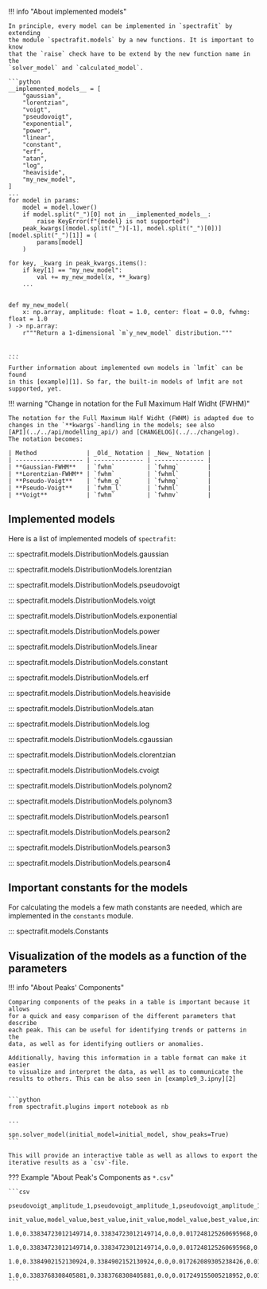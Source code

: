 !!! info "About implemented models"

    In principle, every model can be implemented in `spectrafit` by extending
    the module `spectrafit.models` by a new functions. It is important to know
    that the `raise` check have to be extend by the new function name in the
    `solver_model` and `calculated_model`.

    ```python
    __implemented_models__ = [
        "gaussian",
        "lorentzian",
        "voigt",
        "pseudovoigt",
        "exponential",
        "power",
        "linear",
        "constant",
        "erf",
        "atan",
        "log",
        "heaviside",
        "my_new_model",
    ]
    ...
    for model in params:
        model = model.lower()
        if model.split("_")[0] not in __implemented_models__:
            raise KeyError(f"{model} is not supported")
        peak_kwargs[(model.split("_")[-1], model.split("_")[0])][model.split("_")[1]] = (
            params[model]
        )

    for key, _kwarg in peak_kwargs.items():
        if key[1] == "my_new_model":
            val += my_new_model(x, **_kwarg)
        ...


    def my_new_model(
        x: np.array, amplitude: float = 1.0, center: float = 0.0, fwhmg: float = 1.0
    ) -> np.array:
        r"""Return a 1-dimensional `m`y_new_model` distribution."""


    ...
    ```
    Further information about implemented own models in `lmfit` can be found
    in this [example][1]. So far, the built-in models of lmfit are not
    supported, yet.

!!! warning "Change in notation for the Full Maximum Half Widht (FWHM)"

    The notation for the Full Maximum Half Widht (FWHM) is adapted due to
    changes in the `**kwargs`-handling in the models; see also
    [API](../../api/modelling_api/) and [CHANGELOG](../../changelog).
    The notation becomes:

    | Method              | _Old_ Notation | _New_ Notation |
    | ------------------- | -------------- | -------------- |
    | **Gaussian-FWHM**   | `fwhm`         | `fwhmg`        |
    | **Lorentzian-FWHM** | `fwhm`         | `fwhml`        |
    | **Pseudo-Voigt**    | `fwhm_g`       | `fwhmg`        |
    | **Pseudo-Voigt**    | `fwhm_l`       | `fwhml`        |
    | **Voigt**           | `fwhm`         | `fwhmv`        |

## Implemented models

Here is a list of implemented models of `spectrafit`:

::: spectrafit.models.DistributionModels.gaussian

::: spectrafit.models.DistributionModels.lorentzian

::: spectrafit.models.DistributionModels.pseudovoigt

::: spectrafit.models.DistributionModels.voigt

::: spectrafit.models.DistributionModels.exponential

::: spectrafit.models.DistributionModels.power

::: spectrafit.models.DistributionModels.linear

::: spectrafit.models.DistributionModels.constant

::: spectrafit.models.DistributionModels.erf

::: spectrafit.models.DistributionModels.heaviside

::: spectrafit.models.DistributionModels.atan

::: spectrafit.models.DistributionModels.log

::: spectrafit.models.DistributionModels.cgaussian

::: spectrafit.models.DistributionModels.clorentzian

::: spectrafit.models.DistributionModels.cvoigt

::: spectrafit.models.DistributionModels.polynom2

::: spectrafit.models.DistributionModels.polynom3

::: spectrafit.models.DistributionModels.pearson1

::: spectrafit.models.DistributionModels.pearson2

::: spectrafit.models.DistributionModels.pearson3

::: spectrafit.models.DistributionModels.pearson4

## Important constants for the models

For calculating the models a few math constants are needed, which are
implemented in the `constants` module.

::: spectrafit.models.Constants

## Visualization of the models as a function of the parameters

!!! info "About Peaks' Components"

    Comparing components of the peaks in a table is important because it allows
    for a quick and easy comparison of the different parameters that describe
    each peak. This can be useful for identifying trends or patterns in the
    data, as well as for identifying outliers or anomalies.

    Additionally, having this information in a table format can make it easier
    to visualize and interpret the data, as well as to communicate the
    results to others. This can be also seen in [example9_3.ipny][2]


    ```python
    from spectrafit.plugins import notebook as nb

    ...

    spn.solver_model(initial_model=initial_model, show_peaks=True)
    ```

    This will provide an interactive table as well as allows to export the
    iterative results as a `csv`-file.

??? Example "About Peak's Components as `*.csv`"

    ```csv
        pseudovoigt_amplitude_1,pseudovoigt_amplitude_1,pseudovoigt_amplitude_1,pseudovoigt_center_1,pseudovoigt_center_1,pseudovoigt_center_1,pseudovoigt_fwhmg_1,pseudovoigt_fwhmg_1,pseudovoigt_fwhmg_1,pseudovoigt_fwhml_1,pseudovoigt_fwhml_1,pseudovoigt_fwhml_1,gaussian_amplitude_2,gaussian_amplitude_2,gaussian_amplitude_2,gaussian_center_2,gaussian_center_2,gaussian_center_2,gaussian_fwhmg_2,gaussian_fwhmg_2,gaussian_fwhmg_2,gaussian_amplitude_3,gaussian_amplitude_3,gaussian_amplitude_3,gaussian_center_3,gaussian_center_3,gaussian_center_3,gaussian_fwhmg_3,gaussian_fwhmg_3,gaussian_fwhmg_3,gaussian_amplitude_4,gaussian_amplitude_4,gaussian_amplitude_4,gaussian_center_4,gaussian_center_4,gaussian_center_4,gaussian_fwhmg_4,gaussian_fwhmg_4,gaussian_fwhmg_4,gaussian_amplitude_5,gaussian_amplitude_5,gaussian_amplitude_5,gaussian_center_5,gaussian_center_5,gaussian_center_5,gaussian_fwhmg_5,gaussian_fwhmg_5,gaussian_fwhmg_5,gaussian_amplitude_6,gaussian_amplitude_6,gaussian_amplitude_6,gaussian_center_6,gaussian_center_6,gaussian_center_6,gaussian_fwhmg_6,gaussian_fwhmg_6,gaussian_fwhmg_6
        init_value,model_value,best_value,init_value,model_value,best_value,init_value,model_value,best_value,init_value,model_value,best_value,init_value,model_value,best_value,init_value,model_value,best_value,init_value,model_value,best_value,init_value,model_value,best_value,init_value,model_value,best_value,init_value,model_value,best_value,init_value,model_value,best_value,init_value,model_value,best_value,init_value,model_value,best_value,init_value,model_value,best_value,init_value,model_value,best_value,init_value,model_value,best_value,init_value,model_value,best_value,init_value,model_value,best_value,init_value,model_value,best_value
        1.0,0.33834723012149714,0.33834723012149714,0.0,0.017248125260695968,0.017248125260695968,0.1,0.020000000004318036,0.020000000004318036,0.1,0.1999999999970698,0.1999999999970698,0.3,0.04935454783731008,0.04935454783731008,2.0,1.6275712126681712,1.6275712126681712,0.1,0.2999853736750539,0.2999853736750539,0.3,0.08603886973285346,0.08603886973285346,2.5,2.447935058411735,2.447935058411735,0.2,0.3999999771273954,0.3999999771273954,0.3,0.07288548037982234,0.07288548037982234,2.5,2.031809677600558,2.031809677600558,0.3,0.399999999994134,0.399999999994134,0.3,0.0806454229648127,0.0806454229648127,3.0,3.0955581713143245,3.0955581713143245,0.3,0.39999999989892293,0.39999999989892293,0.3,0.09759693340603837,0.09759693340603837,3.8,3.7000000000154216,3.7000000000154216,0.3,0.39999931341337847,0.39999931341337847
        1.0,0.33834723012149714,0.33834723012149714,0.0,0.017248125260695968,0.017248125260695968,0.1,0.020000000004318036,0.020000000004318036,0.1,0.1999999999970698,0.1999999999970698,0.3,0.04935454783731008,0.04935454783731008,2.0,1.6275712126681712,1.6275712126681712,0.1,0.2999853736750539,0.2999853736750539,0.3,0.08603886973285346,0.08603886973285346,2.5,2.447935058411735,2.447935058411735,0.2,0.3999999771273954,0.3999999771273954,0.3,0.07288548037982234,0.07288548037982234,2.5,2.031809677600558,2.031809677600558,0.3,0.399999999994134,0.399999999994134,0.3,0.0806454229648127,0.0806454229648127,3.0,3.0955581713143245,3.0955581713143245,0.3,0.39999999989892293,0.39999999989892293,0.3,0.09759693340603837,0.09759693340603837,3.8,3.7000000000154216,3.7000000000154216,0.3,0.39999931341337847,0.39999931341337847
        1.0,0.3384902152130924,0.3384902152130924,0.0,0.017262089305238426,0.017262089305238426,0.1,0.02000000000431808,0.02000000000431808,0.1,0.19999999999707,0.19999999999707,0.3,0.06390170759703961,0.06390170759703961,2.0,1.7470034358646442,1.7470034358646442,0.1,0.29999999999595617,0.29999999999595617,0.3,0.10843271104545171,0.10843271104545171,2.5,2.318373021191109,2.318373021191109,0.2,0.39999999999414,0.39999999999414,0.3,0.0828004001712187,0.0828004001712187,2.5,3.0506627778035975,3.0506627778035975,0.3,0.3999825114407111,0.3999825114407111,0.3,0.039900814326592204,0.039900814326592204,3.0,4.379956884593627,4.379956884593627,0.3,0.3999999999941403,0.3999999999941403,0.3,0.09812726904670366,0.09812726904670366,3.8,3.7000000000154216,3.7000000000154216,0.2,0.39999999999413927,0.39999999999413927
        1.0,0.3383768308405881,0.3383768308405881,0.0,0.017249155005218952,0.017249155005218952,0.1,0.020000223602285063,0.020000223602285063,0.1,0.19999665144901568,0.19999665144901568,0.3,0.05316047862491946,0.05316047862491946,2.0,1.6591127700194552,1.6591127700194552,0.1,0.29999262582163666,0.29999262582163666,0.3,0.08210748667320089,0.08210748667320089,2.5,2.424765205447216,2.424765205447216,0.2,0.39949761254017074,0.39949761254017074,0.3,0.06636980111213131,0.06636980111213131,2.5,2.0669028672740284,2.0669028672740284,0.3,0.39999998671625336,0.39999998671625336,0.3,0.08125492663466871,0.08125492663466871,3.0,3.0662131700347164,3.0662131700347164,0.3,0.39999999999414,0.39999999999414,0.3,0.09830451265206608,0.09830451265206608,3.7,3.700483502444169,3.700483502444169,0.2,0.39999999997262314,0.39999999997262314
    ```

[1]: https://lmfit.github.io/lmfit-py/examples/documentation/model_two_components.html#sphx-glr-examples-documentation-model-two-components-py
[2]: https://github.com/Anselmoo/spectrafit/blob/main/docs/examples/example9_3.ipynb
